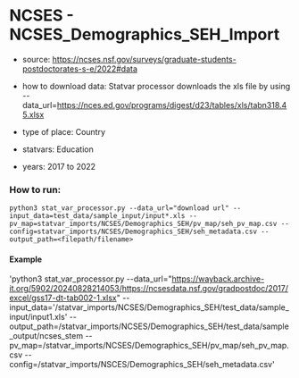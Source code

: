 # NCSES - NCSES_Demographics_SEH_Import

- source: https://ncses.nsf.gov/surveys/graduate-students-postdoctorates-s-e/2022#data

- how to download data: Statvar processor downloads the xls file by using --data_url=https://nces.ed.gov/programs/digest/d23/tables/xls/tabn318.45.xlsx

- type of place: Country

- statvars: Education

- years: 2017 to 2022


### How to run:

`python3 stat_var_processor.py --data_url="download url" --input_data=test_data/sample_input/input*.xls --pv_map=statvar_imports/NCSES/Demographics_SEH/pv_map/seh_pv_map.csv --config=statvar_imports/NCSES/Demographics_SEH/seh_metadata.csv --output_path=<filepath/filename>`


#### Example

'python3 stat_var_processor.py --data_url="https://wayback.archive-it.org/5902/20240828214053/https://ncsesdata.nsf.gov/gradpostdoc/2017/excel/gss17-dt-tab002-1.xlsx" --input_data='/statvar_imports/NCSES/Demographics_SEH/test_data/sample_input/input1.xls' --output_path=/statvar_imports/NCSES/Demographics_SEH/test_data/sample_output/ncses_stem --pv_map=/statvar_imports/NCSES/Demographics_SEH/pv_map/seh_pv_map.csv --config=/statvar_imports/NSCES/Demographics_SEH/seh_metadata.csv'

